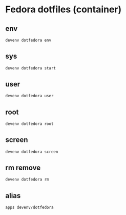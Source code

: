 # Fedora dotfiles (container)

## env
```sh
devenv dotfedora env
```

## sys
```sh
devenv dotfedora start
```

## user
```sh interactive
devenv dotfedora user
```

## root
```sh interactive
devenv dotfedora root
```

## screen
```sh interactive
devenv dotfedora screen
```

## rm remove
```sh
devenv dotfedora rm
```

## alias
```sh interactive
apps devenv/dotfedora
```
